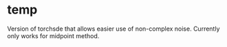 # temp
Version of torchsde that allows easier use of non-complex noise. Currently only works for midpoint method.
